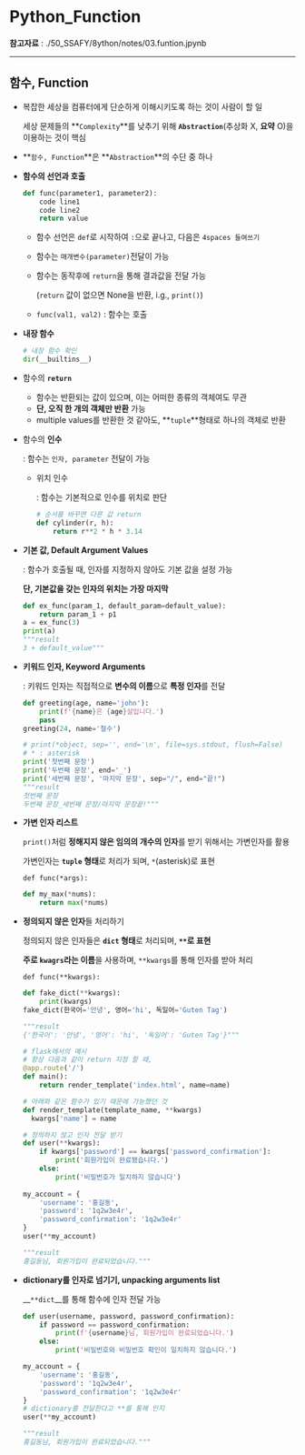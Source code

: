 # Python_Function

 **참고자료** : ./50_SSAFY/8ython/notes/03.funtion.jpynb

---

## 함수, Function

- 복잡한 세상을 컴퓨터에게 단순하게 이해시키도록 하는 것이 사람이 할 일

  세상 문제들의 **`Complexity`**를 낮추기 위해 **`Abstraction`**(추상화 X, **요약** O)을 이용하는 것이 핵심

- **`함수, Function`**은 **`Abstraction`**의 수단 중 하나

- **함수의 선언과 호출**

  ```python
  def func(parameter1, parameter2):
      code line1
      code line2
      return value
  ```

  - 함수 선언은 `def`로 시작하여 `:`으로 끝나고, 다음은 `4spaces 들여쓰기`

  - 함수는 `매개변수(parameter)`전달이 가능

  - 함수는 동작후에 `return`을 통해 결과값을 전달 가능 

    (`return` 값이 없으면 None을 반환, i.g., `print()`)

  - `func(val1, val2)` : 함수는 호출

- **내장 함수**

  ```python
  # 내장 함수 확인
  dir(__builtins__)
  ```

- 함수의 **`return`**

  - 함수는 반환되는 값이 있으며, 이는 어떠한 종류의 객체여도 무관
  - **단, 오직 한 개의 객체만 반환** 가능
  - multiple values를 반환한 것 같아도, **`tuple`**형태로 하나의 객체로 반환

- 함수의 **인수**

  : 함수는 `인자, parameter` 전달이 가능

  - 위치 인수

    : 함수는 기본적으로 인수를 위치로 판단

    ```python
    # 순서를 바꾸면 다른 값 return
    def cylinder(r, h):
        return r**2 * h * 3.14
    ```

- **기본 값, Default Argument Values**

  : 함수가 호출될 때, 인자를 지정하지 않아도 기본 값을 설정 가능

  **단, 기본값을 갖는 인자의 위치는 가장 마지막**

  ```python
  def ex_func(param_1, default_param=default_value):
      return param_1 + p1
  a = ex_func(3)
  print(a)
  """result
  3 + default_value"""
  ```

- **키워드 인자, Keyword Arguments**

  : 키워드 인자는 직접적으로 **변수의 이름**으로 **특정 인자**를 전달

  ```python
  def greeting(age, name='john'):
      print(f'{name}은 {age}살입니다.')
      pass
  greeting(24, name='철수')
  ```

  ```python
  # print(*object, sep='', end='\n', file=sys.stdout, flush=False)
  # * : asterisk
  print('첫번째 문장')
  print('두번째 문장', end='_')
  print('세번째 문장', '마지막 문장', sep="/", end="끝!")
  """result
  첫번째 문장
  두번째 문장_세번째 문장/마지막 문장끝!"""
  ```

- **가변 인자 리스트**

  `print()`처럼 **정해지지 않은 임의의 개수의 인자**를 받기 위해서는 가변인자를 활용

  가변인자는 **`tuple` 형태**로 처리가 되며, `*`(asterisk)로 표현

  `def func(*args):`

  ```python
  def my_max(*nums):
      return max(*nums)
  ```

- **정의되지 않은 인자**들 처리하기

  정의되지 않은 인자들은 **`dict` 형태**로 처리되며, __`**`로 표현__

  **주로 `kwagrs`라는 이름**을 사용하며, `**kwargs`를 통해 인자를 받아 처리

  `def func(**kwargs):`

  ```python
  def fake_dict(**kwargs):
      print(kwargs)
  fake_dict(한국어='안녕', 영어='hi', 독일어='Guten Tag')
  
  """result
  {'한국어': '안녕', '영어': 'hi', '독일어': 'Guten Tag'}"""
  ```

  ```python
  # flask에서의 예시
  # 항상 다음과 같이 return 지정 할 때,
  @app.route('/')
  def main():
      return render_template('index.html', name=name)
  
  # 아래와 같은 함수가 있기 때문에 가능했던 것
  def render_template(template_name, **kwargs)
  	kwargs['name'] = name
  ```

  ```python
  # 정의하지 않고 인자 전달 받기
  def user(**kwargs):
      if kwargs['password'] == kwargs['password_confirmation']:
          print('회원가입이 완료됐습니다.')
      else:
          print('비밀번호가 일치하지 않습니다')
          
  my_account = {
      'username': '홍길동',
      'password': '1q2w3e4r',
      'password_confirmation': '1q2w3e4r'
  }
  user(**my_account)
  
  """result
  홍길동님, 회원가입이 완료되었습니다."""
  ```

  

- **dictionary를 인자로 넘기기, unpacking arguments list**

  __`**dict`__를 통해 함수에 인자 전달 가능

  ```python
  def user(username, password, password_confirmation):
      if password == password_confirmation:
          print(f'{username}님, 회원가입이 완료되었습니다.')
      else:
          print('비밀번호와 비밀번호 확인이 일치하지 않습니다.')
  
  my_account = {
      'username': '홍길동',
      'password': '1q2w3e4r',
      'password_confirmation': '1q2w3e4r'
  }
  # dictionary를 전달한다고 **를 통해 인지
  user(**my_account)
  
  """result
  홍길동님, 회원가입이 완료되었습니다."""
  ```

  

  

  